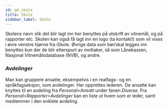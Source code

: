 ```yaml
---
id: gd_skole
title: Skole
sidebar_label: Skole
---
```

Skolens navn slik det blir lagt inn her benyttes på utskrift av vitnemål, og på rapporter etc.  Skolen kan også få lagt inn en logo (ta kontakt!) som vil vises i øvre venstre hjørne fra iSkole. Øvrige data som bør/skal legges inn benyttes kun der de blir etterspurt av mottaker, så som Lånekassen, Nasjonal Vitnemålsdatabase (NVB), og andre.

### _Avdelinger_
Man kan gruppere ansatte, eksempelvis i en realfags- og en språkfagseksjon, som avdelinger. Her opprettes lederen. De ansatte kan knyttes til en avdeling fra _Personal>Ansatt_ under fanen _Diverse_. Fra _Personal>Rapporter>Avdelinger_ kan en liste ut hvem som er leder, samt medlemmer i den enklete avdeling.
